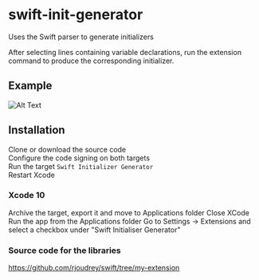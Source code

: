 # swift-init-generator
Uses the Swift parser to generate initializers

After selecting lines containing variable declarations, run the extension command to produce the corresponding initializer.

## Example
![Alt Text](https://github.com/rjoudrey/swift-init-generator/blob/master/out.gif)

## Installation 
Clone or download the source code  
Configure the code signing on both targets  
Run the target `Swift Initializer Generator`  
Restart Xcode  

### Xcode 10

Archive the target, export it and move to Applications folder
Close XCode
Run the app from the Applications folder
Go to Settings -> Extensions and select a checkbox under "Swift Initialiser Generator"

### Source code for the libraries
https://github.com/rjoudrey/swift/tree/my-extension
